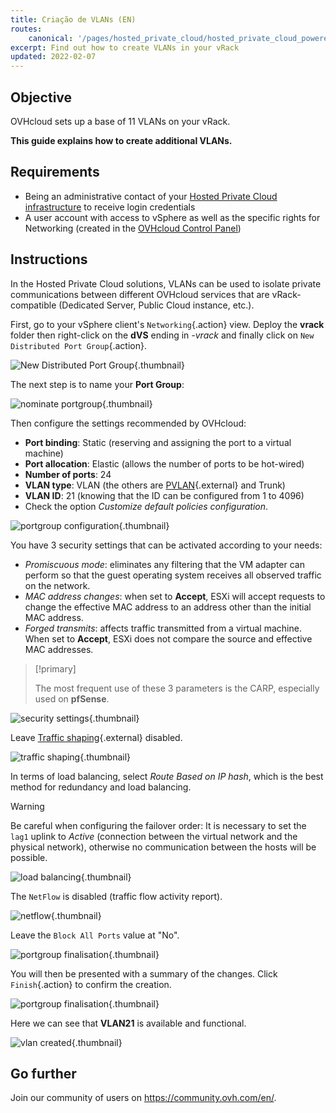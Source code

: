 ```yaml
---
title: Criação de VLANs (EN)
routes:
    canonical: '/pages/hosted_private_cloud/hosted_private_cloud_powered_by_vmware/creation_vlan'
excerpt: Find out how to create VLANs in your vRack
updated: 2022-02-07
---
```


## Objective

OVHcloud sets up a base of 11 VLANs on your vRack.

**This guide explains how to create additional VLANs.**

## Requirements

- Being an administrative contact of your [Hosted Private Cloud infrastructure](https://www.ovhcloud.com/pt/enterprise/products/hosted-private-cloud/) to receive login credentials
- A user account with access to vSphere as well as the specific rights for Networking (created in the [OVHcloud Control Panel](https://www.ovh.com/auth/?action=gotomanager&from=https://www.ovh.pt/&ovhSubsidiary=pt))

## Instructions

In the Hosted Private Cloud solutions, VLANs can be used to isolate private communications between different OVHcloud services that are vRack-compatible (Dedicated Server, Public Cloud instance, etc.). 

First, go to your vSphere client's `Networking`{.action} view. Deploy the **vrack** folder then right-click on the **dVS** ending in *-vrack* and finally click on `New Distributed Port Group`{.action}.

![New Distributed Port Group](images/08network1.png){.thumbnail}

The next step is to name your **Port Group**:

![nominate portgroup](images/09network2.png){.thumbnail}

Then configure the settings recommended by OVHcloud:

- **Port binding**: Static (reserving and assigning the port to a virtual machine)
- **Port allocation**: Elastic (allows the number of ports to be hot-wired)
- **Number of ports**: 24
- **VLAN type**: VLAN (the others are [PVLAN](https://kb.vmware.com/s/article/1010691){.external} and Trunk)
- **VLAN ID**: 21 (knowing that the ID can be configured from 1 to 4096)
- Check the option *Customize default policies configuration*.

![portgroup configuration](images/10network3.png){.thumbnail}

You have 3 security settings that can be activated according to your needs: 

- *Promiscuous mode*: eliminates any filtering that the VM adapter can perform so that the guest operating system receives all observed traffic on the network.
- *MAC address changes*: when set to **Accept**, ESXi will accept requests to change the effective MAC address to an address other than the initial MAC address.
- *Forged transmits*: affects traffic transmitted from a virtual machine. When set to **Accept**, ESXi does not compare the source and effective MAC addresses.

> [!primary]
>
> The most frequent use of these 3 parameters is the CARP, especially used on **pfSense**.
> 

![security settings](images/11network4.png){.thumbnail}

Leave [Traffic shaping](https://docs.vmware.com/en/VMware-vSphere/6.5/com.vmware.vsphere.networking.doc/GUID-CF01515C-8525-4424-92B5-A982489BACE2.html){.external} disabled.

![traffic shaping](images/12network5.png){.thumbnail}

In terms of load balancing, select *Route Based on IP hash*, which is the best method for redundancy and load balancing.

> [!warning]
>
> Be careful when configuring the failover order: It is necessary to set the `lag1` uplink to *Active* (connection between the virtual network and the physical network), otherwise no communication between the hosts will be possible.
>

![load balancing](images/13network6.png){.thumbnail}

The `NetFlow` is disabled (traffic flow activity report).

![netflow](images/14network7.png){.thumbnail}

Leave the `Block All Ports` value at "No".

![portgroup finalisation](images/15network9.png){.thumbnail}

You will then be presented with a summary of the changes. Click `Finish`{.action} to confirm the creation.

![portgroup finalisation](images/16network10.png){.thumbnail}

Here we can see that **VLAN21** is available and functional.

![vlan created](images/17network11.png){.thumbnail}

## Go further

Join our community of users on <https://community.ovh.com/en/>.
